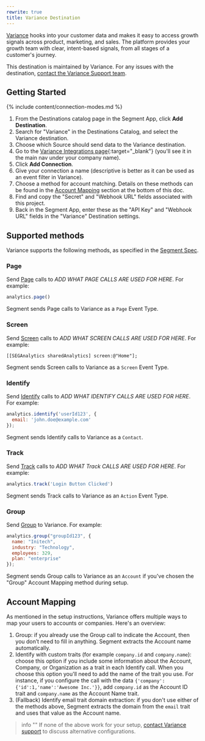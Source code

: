 ```yaml
---
rewrite: true
title: Variance Destination
---
```


[Variance](https://variance.com?utm_source=segmentio&utm_medium=docs&utm_campaign=partners) hooks into your customer data and makes it easy to access growth signals across product, marketing, and sales. The platform provides your growth team with clear, intent-based signals, from all stages of a customer's journey.

This destination is maintained by Variance. For any issues with the destination, [contact the Variance Support team](mailto:support@variance.com).

## Getting Started

{% include content/connection-modes.md %}

1. From the Destinations catalog page in the Segment App, click **Add Destination**.
2. Search for "Variance" in the Destinations Catalog, and select the Variance destination.
3. Choose which Source should send data to the Variance destination.
4. Go to the [Variance Integrations page](http://app.variance.com/integrations){:target="_blank"} (you'll see it in the main nav under your company name).
5. Click **Add Connection**.
6. Give your connection a name (descriptive is better as it can be used as an event filter in Variance).
7. Choose a method for account matching. Details on these methods can be found in the [Account Mapping](#Account-Mapping) section at the bottom of this doc.
8. Find and copy the "Secret" and "Webhook URL" fields associated with this project.
9. Back in the Segment App, enter these as the "API Key" and "Webhook URL" fields in the "Variance" Destination settings.

## Supported methods

Variance supports the following methods, as specified in the [Segment Spec](/docs/connections/spec).

### Page

Send [Page](/docs/connections/spec/page) calls to *ADD WHAT PAGE CALLS ARE USED FOR HERE*. For example:

```js
analytics.page()
```

Segment sends Page calls to Variance as a `Page` Event Type.


### Screen

Send [Screen](/docs/connections/spec/screen) calls to *ADD WHAT SCREEN CALLS ARE USED FOR HERE*. For example:

```obj-c
[[SEGAnalytics sharedAnalytics] screen:@"Home"];
```

Segment sends Screen calls to Variance as a `Screen` Event Type.


### Identify

Send [Identify](/docs/connections/spec/identify) calls to *ADD WHAT IDENTIFY CALLS ARE USED FOR HERE*. For example:

```js
analytics.identify('userId123', {
  email: 'john.doe@example.com'
});
```

Segment sends Identify calls to Variance as a `Contact`.


### Track

Send [Track](/docs/connections/spec/track) calls to *ADD WHAT Track CALLS ARE USED FOR HERE*. For example:

```js
analytics.track('Login Button Clicked')
```

Segment sends Track calls to Variance as an `Action` Event Type.


### Group

Send [Group](/docs/connections/spec/group) to Variance. For example:

```js
analytics.group("groupId123", {
  name: "Initech",
  industry: "Technology",
  employees: 329,
  plan: "enterprise"
});
```

Segment sends Group calls to Variance as an `Account` if you've chosen the "Group" Account Mapping method during setup.

## Account Mapping

As mentioned in the setup instructions, Variance offers multiple ways to map your users to accounts or companies. Here's an overview:

1. Group: if you already use the Group call to indicate the Account, then you don’t need to fill in anything. Segment extracts the Account name automatically.
2. Identify with custom traits (for example `company.id` and `company.name`): choose this option if you include some information about the Account, Company, or Organization as a trait in each Identify call. When you choose this option you'll need to add the name of the trait you use. For instance, if you configure the call with the data `{'company':{'id':1,'name':'Awesome Inc.'}}`, add `company.id` as the Account ID trait and `company.name` as the Account Name trait.
3. (Fallback) Identify email trait domain extraction: if you don't use either of the methods above, Segment extracts the domain from the `email` trait and uses that value as the Account name.

> info ""
> If none of the above work for your setup, [contact Variance support](mailto:support@variance.com) to discuss alternative configurations.
